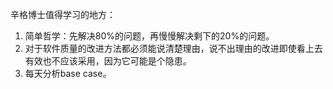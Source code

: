 辛格博士值得学习的地方：

1. 简单哲学：先解决80%的问题，再慢慢解决剩下的20%的问题。
2. 对于软件质量的改进方法都必须能说清楚理由，说不出理由的改进即使看上去有效也不应该采用，因为它可能是个隐患。
3. 每天分析base case。